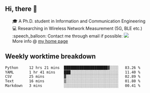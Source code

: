 <h2 > Hi, there 👋 </h3>

<div >
 <ul>
 🎓 A Ph.D. student in Information and Communication Engineering <br>
 💻 Researching in Wireless Network Measurement (5G, BLE etc.)<br>
 :speech_balloon: Contact me through email if possible: <a href="mailto:ethanjia@sjtu.edu.cn"><img src="https://img.shields.io/badge/-ethanjia@sjtu.edu.cn-c14438?style=plastic&logo=Gmail&logoColor=white&link=mailto:mailto:ethanjia@sjtu.edu.cn"></a> <br>
  More info @ <a href="https://haifengjia.github.io">my home page</a>
 </ul>
</div>

<h2 >
Weekly worktime breakdown
</h1>


<!--START_SECTION:waka-->

```txt
Python     12 hrs 21 mins  ████████████████████▓░░░░   83.26 %
YAML       1 hr 41 mins    ███░░░░░░░░░░░░░░░░░░░░░░   11.40 %
CSV        25 mins         ▓░░░░░░░░░░░░░░░░░░░░░░░░   02.89 %
Text       16 mins         ▒░░░░░░░░░░░░░░░░░░░░░░░░   01.80 %
Markdown   3 mins          ░░░░░░░░░░░░░░░░░░░░░░░░░   00.41 %
```

<!--END_SECTION:waka-->


